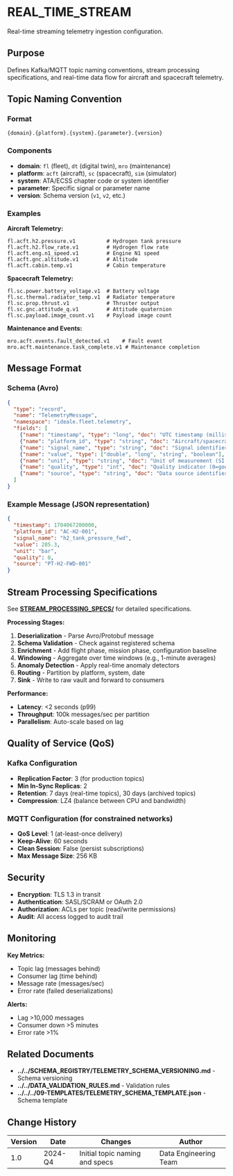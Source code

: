 # REAL_TIME_STREAM

Real-time streaming telemetry ingestion configuration.

## Purpose

Defines Kafka/MQTT topic naming conventions, stream processing specifications, and real-time data flow for aircraft and spacecraft telemetry.

## Topic Naming Convention

### Format
```
{domain}.{platform}.{system}.{parameter}.{version}
```

### Components
- **domain**: `fl` (fleet), `dt` (digital twin), `mro` (maintenance)
- **platform**: `acft` (aircraft), `sc` (spacecraft), `sim` (simulator)
- **system**: ATA/ECSS chapter code or system identifier
- **parameter**: Specific signal or parameter name
- **version**: Schema version (`v1`, `v2`, etc.)

### Examples

**Aircraft Telemetry:**
```
fl.acft.h2.pressure.v1          # Hydrogen tank pressure
fl.acft.h2.flow_rate.v1         # Hydrogen flow rate
fl.acft.eng.n1_speed.v1         # Engine N1 speed
fl.acft.gnc.altitude.v1         # Altitude
fl.acft.cabin.temp.v1           # Cabin temperature
```

**Spacecraft Telemetry:**
```
fl.sc.power.battery_voltage.v1  # Battery voltage
fl.sc.thermal.radiator_temp.v1  # Radiator temperature
fl.sc.prop.thrust.v1            # Thruster output
fl.sc.gnc.attitude_q.v1         # Attitude quaternion
fl.sc.payload.image_count.v1    # Payload image count
```

**Maintenance and Events:**
```
mro.acft.events.fault_detected.v1    # Fault event
mro.acft.maintenance.task_complete.v1 # Maintenance completion
```

## Message Format

### Schema (Avro)
```json
{
  "type": "record",
  "name": "TelemetryMessage",
  "namespace": "ideale.fleet.telemetry",
  "fields": [
    {"name": "timestamp", "type": "long", "doc": "UTC timestamp (milliseconds since epoch)"},
    {"name": "platform_id", "type": "string", "doc": "Aircraft/spacecraft registration or serial number"},
    {"name": "signal_name", "type": "string", "doc": "Signal identifier (matches EBOM)"},
    {"name": "value", "type": ["double", "long", "string", "boolean"], "doc": "Measured value"},
    {"name": "unit", "type": "string", "doc": "Unit of measurement (SI preferred)"},
    {"name": "quality", "type": "int", "doc": "Quality indicator (0=good, 1=suspect, 2=bad)"},
    {"name": "source", "type": "string", "doc": "Data source identifier (sensor ID, system name)"}
  ]
}
```

### Example Message (JSON representation)
```json
{
  "timestamp": 1704067200000,
  "platform_id": "AC-H2-001",
  "signal_name": "h2_tank_pressure_fwd",
  "value": 285.3,
  "unit": "bar",
  "quality": 0,
  "source": "PT-H2-FWD-001"
}
```

## Stream Processing Specifications

See [**STREAM_PROCESSING_SPECS/**](STREAM_PROCESSING_SPECS/) for detailed specifications.

**Processing Stages:**
1. **Deserialization** - Parse Avro/Protobuf message
2. **Schema Validation** - Check against registered schema
3. **Enrichment** - Add flight phase, mission phase, configuration baseline
4. **Windowing** - Aggregate over time windows (e.g., 1-minute averages)
5. **Anomaly Detection** - Apply real-time anomaly detectors
6. **Routing** - Partition by platform, system, date
7. **Sink** - Write to raw vault and forward to consumers

**Performance:**
- **Latency**: <2 seconds (p99)
- **Throughput**: 100k messages/sec per partition
- **Parallelism**: Auto-scale based on lag

## Quality of Service (QoS)

### Kafka Configuration
- **Replication Factor**: 3 (for production topics)
- **Min In-Sync Replicas**: 2
- **Retention**: 7 days (real-time topics), 30 days (archived topics)
- **Compression**: LZ4 (balance between CPU and bandwidth)

### MQTT Configuration (for constrained networks)
- **QoS Level**: 1 (at-least-once delivery)
- **Keep-Alive**: 60 seconds
- **Clean Session**: False (persist subscriptions)
- **Max Message Size**: 256 KB

## Security

- **Encryption**: TLS 1.3 in transit
- **Authentication**: SASL/SCRAM or OAuth 2.0
- **Authorization**: ACLs per topic (read/write permissions)
- **Audit**: All access logged to audit trail

## Monitoring

**Key Metrics:**
- Topic lag (messages behind)
- Consumer lag (time behind)
- Message rate (messages/sec)
- Error rate (failed deserializations)

**Alerts:**
- Lag >10,000 messages
- Consumer down >5 minutes
- Error rate >1%

## Related Documents

- **../../SCHEMA_REGISTRY/TELEMETRY_SCHEMA_VERSIONING.md** - Schema versioning
- **../../DATA_VALIDATION_RULES.md** - Validation rules
- **../../../09-TEMPLATES/TELEMETRY_SCHEMA_TEMPLATE.json** - Schema template

## Change History

| Version | Date    | Changes                         | Author          |
|---------|---------|----------------------------------|--------------------|
| 1.0     | 2024-Q4 | Initial topic naming and specs  | Data Engineering Team |
